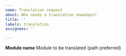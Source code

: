 ```yaml
---
name: Translation request
about: Who needs a translation nowadays?
title: ''
labels: translation
assignees: ''

---
```


**Module name**
Module to be translated (path preferred)
